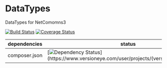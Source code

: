 DataTypes
==============

DataTypes for NetComomns3

[![Build Status](https://api.travis-ci.org/NetCommons3/DataTypes.png?branch=master)](https://travis-ci.org/NetCommons3/DataTypes)
[![Coverage Status](https://coveralls.io/repos/NetCommons3/DataTypes/badge.png?branch=master)](https://coveralls.io/r/NetCommons3/DataTypes?branch=master)

| dependencies  | status |
| ------------- | ------ |
| composer.json | [![Dependency Status](https://www.versioneye.com/user/projects/(versioneye_project_ID)/badge.png)](https://www.versioneye.com/user/projects/(versioneye_project_ID)) |
